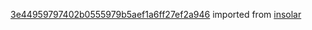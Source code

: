 [3e44959797402b0555979b5aef1a6ff27ef2a946](https://github.com/insolar/insolar/commit/3e44959797402b0555979b5aef1a6ff27ef2a946) imported from [insolar](https://github.com/insolar/insolar)
